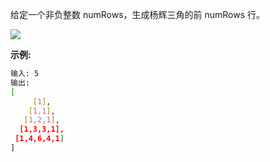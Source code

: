 给定一个非负整数 numRows，生成杨辉三角的前 numRows 行。

![](https://upload.wikimedia.org/wikipedia/commons/0/0d/PascalTriangleAnimated2.gif)

**示例:**

```bash
输入: 5
输出:
[
     [1],
    [1,1],
   [1,2,1],
  [1,3,3,1],
 [1,4,6,4,1]
]
```
